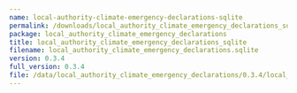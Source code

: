 ```yaml
---
name: local-authority-climate-emergency-declarations-sqlite
permalink: /downloads/local_authority_climate_emergency_declarations_sqlite/0_3_4
package: local_authority_climate_emergency_declarations
title: local_authority_climate_emergency_declarations_sqlite
filename: local_authority_climate_emergency_declarations.sqlite
version: 0.3.4
full_version: 0.3.4
file: /data/local_authority_climate_emergency_declarations/0.3.4/local_authority_climate_emergency_declarations.sqlite
---
```

